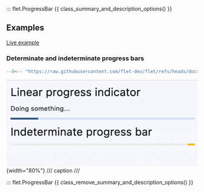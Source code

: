 ::: flet.ProgressBar
{{ class_summary_and_description_options() }}

## Examples

[Live example](https://flet-controls-gallery.fly.dev/displays/progressbar)

### Determinate and indeterminate progress bars

```python
--8<-- "https://raw.githubusercontent.com/flet-dev/flet/refs/heads/docs/sdk/python/examples/controls/progress-bar/determinate-and-indeterminate.py"
```

![determinate-and-indeterminate](https://raw.githubusercontent.com/flet-dev/flet/docs/sdk/python/examples/controls/progress-bar/media/determinate-and-indeterminate.gif){width="80%"}
/// caption
///

::: flet.ProgressBar
{{ class_remove_summary_and_description_options() }}

